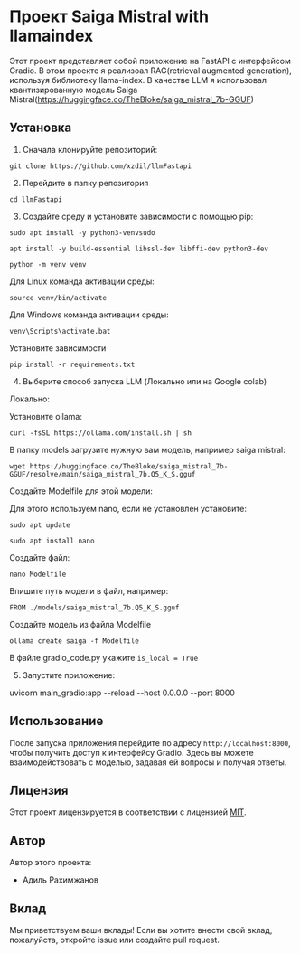 # Проект Saiga Mistral with llamaindex

Этот проект представляет собой приложение на FastAPI с интерфейсом Gradio.
В этом проекте я реализоал RAG(retrieval augmented generation), используя библиотеку llama-index.
В качестве LLM я использовал квантизированную модель Saiga Mistral(https://huggingface.co/TheBloke/saiga_mistral_7b-GGUF)

## Установка

1. Сначала клонируйте репозиторий:

`git clone https://github.com/xzdil/llmFastapi`

2. Перейдите в папку репозитория

`cd llmFastapi`

3. Cоздайте среду и установите зависимости с помощью pip:

`sudo apt install -y python3-venvsudo`

`apt install -y build-essential libssl-dev libffi-dev python3-dev`

`python -m venv venv`

Для Linux команда активации среды:

`source venv/bin/activate`

Для Windows команда активации среды:

`venv\Scripts\activate.bat`

Установите зависимости

`pip install -r requirements.txt`

4. Выберите способ запуска LLM (Локально или на Google colab)

Локально:

Установите ollama: 

`curl -fsSL https://ollama.com/install.sh | sh`

В папку models загрузите нужную вам модель, например saiga mistral: 

`wget https://huggingface.co/TheBloke/saiga_mistral_7b-GGUF/resolve/main/saiga_mistral_7b.Q5_K_S.gguf`

Создайте Modelfile для этой модели: 

Для этого используем nano, если не установлен установите: 

`sudo apt update`

`sudo apt install nano`

Создайте файл: 

`nano Modelfile`

Впишите путь модели в файл, например: 

`FROM ./models/saiga_mistral_7b.Q5_K_S.gguf`

Создайте модель из файла Modelfile

`ollama create saiga -f Modelfile`

В файле gradio_code.py укажите `is_local = True`

5. Запустите приложение:

uvicorn main_gradio:app --reload --host 0.0.0.0 --port 8000

## Использование

После запуска приложения перейдите по адресу `http://localhost:8000`, чтобы получить доступ к интерфейсу Gradio.
Здесь вы можете взаимодействовать с моделью, задавая ей вопросы и получая ответы.

## Лицензия

Этот проект лицензируется в соответствии с лицензией [MIT](LICENSE).

## Автор

Автор этого проекта:

- Адиль Рахимжанов

## Вклад

Мы приветствуем ваши вклады! Если вы хотите внести свой вклад, пожалуйста, откройте issue или создайте pull request.



